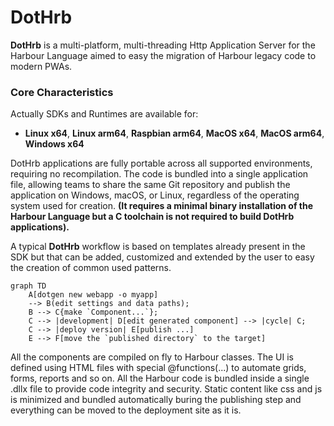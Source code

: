 # DotHrb

**DotHrb** is a multi-platform, multi-threading Http Application Server for the Harbour Language aimed to easy the migration of Harbour legacy code to modern PWAs.

### Core Characteristics

Actually SDKs and Runtimes are available for:

- **Linux x64**, **Linux arm64**, **Raspbian arm64**, **MacOS x64**, **MacOS arm64**, **Windows x64**

DotHrb applications are fully portable across all supported environments, requiring no recompilation. The code is bundled into a single application file, allowing teams to share the same Git repository and publish the application on Windows, macOS, or Linux, regardless of the operating system used for creation. **(It requires a minimal binary installation of the Harbour Language but a C toolchain is not required to build DotHrb applications).**

A typical **DotHrb** workflow is based on templates already present in the SDK but that can be added, customized and extended by the user to easy the creation of common used patterns.

```mermaid
graph TD
    A[dotgen new webapp -o myapp]
    --> B(edit settings and data paths);
    B --> C{make `Component...`};
    C --> |development| D[edit generated component] --> |cycle| C;
    C --> |deploy version| E[publish ...]
    E --> F[move the `published directory` to the target]
```

All the components are compiled on fly to Harbour classes. The UI is defined using HTML files with special @functions(...) to automate grids, forms, reports and so on. All the Harbour code is bundled inside a single .dllx file to provide code integrity and security. Static content like css and js is minimized and bundled automatically buring the publishing step and everything can be moved to the deployment site as it is.

